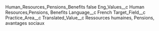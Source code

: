 <?xml version="1.0" encoding="UTF-8"?>
<CustomMetadata xmlns="http://soap.sforce.com/2006/04/metadata" xmlns:xsi="http://www.w3.org/2001/XMLSchema-instance" xmlns:xsd="http://www.w3.org/2001/XMLSchema">
    <label>Human_Resources_Pensions_Benefits</label>
    <protected>false</protected>
    <values>
        <field>Eng_Values__c</field>
        <value xsi:type="xsd:string">Human Resources,Pensions, Benefits</value>
    </values>
    <values>
        <field>Language__c</field>
        <value xsi:type="xsd:string">French</value>
    </values>
    <values>
        <field>Target_Field__c</field>
        <value xsi:type="xsd:string">Practice_Area__c</value>
    </values>
    <values>
        <field>Translated_Value__c</field>
        <value xsi:type="xsd:string">Ressources humaines, Pensions, avantages sociaux</value>
    </values>
</CustomMetadata>

